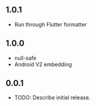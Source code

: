 ## 1.0.1
* Run through Flutter formatter

## 1.0.0
* null-safe
* Android V2 embedding

## 0.0.1

* TODO: Describe initial release.
